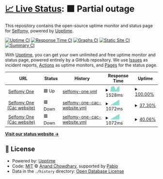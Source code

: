 # [📈 Live Status](https://selfomy.github.io/uptime): <!--live status--> **🟧 Partial outage**

This repository contains the open-source uptime monitor and status page for [Selfomy](https://selfomy.com), powered by [Upptime](https://github.com/upptime/upptime).

[![Uptime CI](https://github.com/selfomy/uptime/workflows/Uptime%20CI/badge.svg)](https://github.com/selfomy/uptime/actions?query=workflow%3A%22Uptime+CI%22)
[![Response Time CI](https://github.com/selfomy/uptime/workflows/Response%20Time%20CI/badge.svg)](https://github.com/selfomy/uptime/actions?query=workflow%3A%22Response+Time+CI%22)
[![Graphs CI](https://github.com/selfomy/uptime/workflows/Graphs%20CI/badge.svg)](https://github.com/selfomy/uptime/actions?query=workflow%3A%22Graphs+CI%22)
[![Static Site CI](https://github.com/selfomy/uptime/workflows/Static%20Site%20CI/badge.svg)](https://github.com/selfomy/uptime/actions?query=workflow%3A%22Static+Site+CI%22)
[![Summary CI](https://github.com/selfomy/uptime/workflows/Summary%20CI/badge.svg)](https://github.com/selfomy/uptime/actions?query=workflow%3A%22Summary+CI%22)

With [Upptime](https://upptime.js.org), you can get your own unlimited and free uptime monitor and status page, powered entirely by a GitHub repository. We use [Issues](https://github.com/selfomy/uptime/issues) as incident reports, [Actions](https://github.com/selfomy/uptime/actions) as uptime monitors, and [Pages](https://selfomy.github.io/uptime) for the status page.

<!--start: status pages-->
<!-- This summary is generated by Upptime (https://github.com/upptime/upptime) -->
<!-- Do not edit this manually, your changes will be overwritten -->
<!-- prettier-ignore -->
| URL | Status | History | Response Time | Uptime |
| --- | ------ | ------- | ------------- | ------ |
| <img alt="" src="https://icons.duckduckgo.com/ip3/one.selfomy.com.ico" height="13"> [Selfomy One](https://one.selfomy.com) | 🟩 Up | [selfomy-one.yml](https://github.com/selfomy/uptime/commits/HEAD/history/selfomy-one.yml) | <details><summary><img alt="Response time graph" src="./graphs/selfomy-one/response-time-week.png" height="20"> 1528ms</summary><br><a href="https://selfomy.github.io/uptime/history/selfomy-one"><img alt="Response time 1528" src="https://img.shields.io/endpoint?url=https%3A%2F%2Fraw.githubusercontent.com%2Fselfomy%2Fuptime%2FHEAD%2Fapi%2Fselfomy-one%2Fresponse-time.json"></a><br><a href="https://selfomy.github.io/uptime/history/selfomy-one"><img alt="24-hour response time 1528" src="https://img.shields.io/endpoint?url=https%3A%2F%2Fraw.githubusercontent.com%2Fselfomy%2Fuptime%2FHEAD%2Fapi%2Fselfomy-one%2Fresponse-time-day.json"></a><br><a href="https://selfomy.github.io/uptime/history/selfomy-one"><img alt="7-day response time 1528" src="https://img.shields.io/endpoint?url=https%3A%2F%2Fraw.githubusercontent.com%2Fselfomy%2Fuptime%2FHEAD%2Fapi%2Fselfomy-one%2Fresponse-time-week.json"></a><br><a href="https://selfomy.github.io/uptime/history/selfomy-one"><img alt="30-day response time 1528" src="https://img.shields.io/endpoint?url=https%3A%2F%2Fraw.githubusercontent.com%2Fselfomy%2Fuptime%2FHEAD%2Fapi%2Fselfomy-one%2Fresponse-time-month.json"></a><br><a href="https://selfomy.github.io/uptime/history/selfomy-one"><img alt="1-year response time 1528" src="https://img.shields.io/endpoint?url=https%3A%2F%2Fraw.githubusercontent.com%2Fselfomy%2Fuptime%2FHEAD%2Fapi%2Fselfomy-one%2Fresponse-time-year.json"></a></details> | <details><summary><a href="https://selfomy.github.io/uptime/history/selfomy-one">100.00%</a></summary><a href="https://selfomy.github.io/uptime/history/selfomy-one"><img alt="All-time uptime 100.00%" src="https://img.shields.io/endpoint?url=https%3A%2F%2Fraw.githubusercontent.com%2Fselfomy%2Fuptime%2FHEAD%2Fapi%2Fselfomy-one%2Fuptime.json"></a><br><a href="https://selfomy.github.io/uptime/history/selfomy-one"><img alt="24-hour uptime 100.00%" src="https://img.shields.io/endpoint?url=https%3A%2F%2Fraw.githubusercontent.com%2Fselfomy%2Fuptime%2FHEAD%2Fapi%2Fselfomy-one%2Fuptime-day.json"></a><br><a href="https://selfomy.github.io/uptime/history/selfomy-one"><img alt="7-day uptime 100.00%" src="https://img.shields.io/endpoint?url=https%3A%2F%2Fraw.githubusercontent.com%2Fselfomy%2Fuptime%2FHEAD%2Fapi%2Fselfomy-one%2Fuptime-week.json"></a><br><a href="https://selfomy.github.io/uptime/history/selfomy-one"><img alt="30-day uptime 100.00%" src="https://img.shields.io/endpoint?url=https%3A%2F%2Fraw.githubusercontent.com%2Fselfomy%2Fuptime%2FHEAD%2Fapi%2Fselfomy-one%2Fuptime-month.json"></a><br><a href="https://selfomy.github.io/uptime/history/selfomy-one"><img alt="1-year uptime 100.00%" src="https://img.shields.io/endpoint?url=https%3A%2F%2Fraw.githubusercontent.com%2Fselfomy%2Fuptime%2FHEAD%2Fapi%2Fselfomy-one%2Fuptime-year.json"></a></details>
| <img alt="" src="https://icons.duckduckgo.com/ip3/hoc.sh.ico" height="13"> [Selfomy One (Các website)](https://hoc.sh) | 🟥 Down | [selfomy-one-cac-website.yml](https://github.com/selfomy/uptime/commits/HEAD/history/selfomy-one-cac-website.yml) | <details><summary><img alt="Response time graph" src="./graphs/selfomy-one-cac-website/response-time-week.png" height="20"> 1072ms</summary><br><a href="https://selfomy.github.io/uptime/history/selfomy-one-cac-website"><img alt="Response time 1072" src="https://img.shields.io/endpoint?url=https%3A%2F%2Fraw.githubusercontent.com%2Fselfomy%2Fuptime%2FHEAD%2Fapi%2Fselfomy-one-cac-website%2Fresponse-time.json"></a><br><a href="https://selfomy.github.io/uptime/history/selfomy-one-cac-website"><img alt="24-hour response time 1072" src="https://img.shields.io/endpoint?url=https%3A%2F%2Fraw.githubusercontent.com%2Fselfomy%2Fuptime%2FHEAD%2Fapi%2Fselfomy-one-cac-website%2Fresponse-time-day.json"></a><br><a href="https://selfomy.github.io/uptime/history/selfomy-one-cac-website"><img alt="7-day response time 1072" src="https://img.shields.io/endpoint?url=https%3A%2F%2Fraw.githubusercontent.com%2Fselfomy%2Fuptime%2FHEAD%2Fapi%2Fselfomy-one-cac-website%2Fresponse-time-week.json"></a><br><a href="https://selfomy.github.io/uptime/history/selfomy-one-cac-website"><img alt="30-day response time 1072" src="https://img.shields.io/endpoint?url=https%3A%2F%2Fraw.githubusercontent.com%2Fselfomy%2Fuptime%2FHEAD%2Fapi%2Fselfomy-one-cac-website%2Fresponse-time-month.json"></a><br><a href="https://selfomy.github.io/uptime/history/selfomy-one-cac-website"><img alt="1-year response time 1072" src="https://img.shields.io/endpoint?url=https%3A%2F%2Fraw.githubusercontent.com%2Fselfomy%2Fuptime%2FHEAD%2Fapi%2Fselfomy-one-cac-website%2Fresponse-time-year.json"></a></details> | <details><summary><a href="https://selfomy.github.io/uptime/history/selfomy-one-cac-website">37.30%</a></summary><a href="https://selfomy.github.io/uptime/history/selfomy-one-cac-website"><img alt="All-time uptime 37.30%" src="https://img.shields.io/endpoint?url=https%3A%2F%2Fraw.githubusercontent.com%2Fselfomy%2Fuptime%2FHEAD%2Fapi%2Fselfomy-one-cac-website%2Fuptime.json"></a><br><a href="https://selfomy.github.io/uptime/history/selfomy-one-cac-website"><img alt="24-hour uptime 37.30%" src="https://img.shields.io/endpoint?url=https%3A%2F%2Fraw.githubusercontent.com%2Fselfomy%2Fuptime%2FHEAD%2Fapi%2Fselfomy-one-cac-website%2Fuptime-day.json"></a><br><a href="https://selfomy.github.io/uptime/history/selfomy-one-cac-website"><img alt="7-day uptime 37.30%" src="https://img.shields.io/endpoint?url=https%3A%2F%2Fraw.githubusercontent.com%2Fselfomy%2Fuptime%2FHEAD%2Fapi%2Fselfomy-one-cac-website%2Fuptime-week.json"></a><br><a href="https://selfomy.github.io/uptime/history/selfomy-one-cac-website"><img alt="30-day uptime 37.30%" src="https://img.shields.io/endpoint?url=https%3A%2F%2Fraw.githubusercontent.com%2Fselfomy%2Fuptime%2FHEAD%2Fapi%2Fselfomy-one-cac-website%2Fuptime-month.json"></a><br><a href="https://selfomy.github.io/uptime/history/selfomy-one-cac-website"><img alt="1-year uptime 37.30%" src="https://img.shields.io/endpoint?url=https%3A%2F%2Fraw.githubusercontent.com%2Fselfomy%2Fuptime%2FHEAD%2Fapi%2Fselfomy-one-cac-website%2Fuptime-year.json"></a></details>
| <img alt="" src="https://icons.duckduckgo.com/ip3/hoc.sh.ico" height="13"> [Selfomy One (Các website)](https://hoc.sh) | 🟥 Down | [selfomy-one-cac-website.yml](https://github.com/selfomy/uptime/commits/HEAD/history/selfomy-one-cac-website.yml) | <details><summary><img alt="Response time graph" src="./graphs/selfomy-one-cac-website/response-time-week.png" height="20"> 1072ms</summary><br><a href="https://selfomy.github.io/uptime/history/selfomy-one-cac-website"><img alt="Response time 1072" src="https://img.shields.io/endpoint?url=https%3A%2F%2Fraw.githubusercontent.com%2Fselfomy%2Fuptime%2FHEAD%2Fapi%2Fselfomy-one-cac-website%2Fresponse-time.json"></a><br><a href="https://selfomy.github.io/uptime/history/selfomy-one-cac-website"><img alt="24-hour response time 1072" src="https://img.shields.io/endpoint?url=https%3A%2F%2Fraw.githubusercontent.com%2Fselfomy%2Fuptime%2FHEAD%2Fapi%2Fselfomy-one-cac-website%2Fresponse-time-day.json"></a><br><a href="https://selfomy.github.io/uptime/history/selfomy-one-cac-website"><img alt="7-day response time 1072" src="https://img.shields.io/endpoint?url=https%3A%2F%2Fraw.githubusercontent.com%2Fselfomy%2Fuptime%2FHEAD%2Fapi%2Fselfomy-one-cac-website%2Fresponse-time-week.json"></a><br><a href="https://selfomy.github.io/uptime/history/selfomy-one-cac-website"><img alt="30-day response time 1072" src="https://img.shields.io/endpoint?url=https%3A%2F%2Fraw.githubusercontent.com%2Fselfomy%2Fuptime%2FHEAD%2Fapi%2Fselfomy-one-cac-website%2Fresponse-time-month.json"></a><br><a href="https://selfomy.github.io/uptime/history/selfomy-one-cac-website"><img alt="1-year response time 1072" src="https://img.shields.io/endpoint?url=https%3A%2F%2Fraw.githubusercontent.com%2Fselfomy%2Fuptime%2FHEAD%2Fapi%2Fselfomy-one-cac-website%2Fresponse-time-year.json"></a></details> | <details><summary><a href="https://selfomy.github.io/uptime/history/selfomy-one-cac-website">40.06%</a></summary><a href="https://selfomy.github.io/uptime/history/selfomy-one-cac-website"><img alt="All-time uptime 40.06%" src="https://img.shields.io/endpoint?url=https%3A%2F%2Fraw.githubusercontent.com%2Fselfomy%2Fuptime%2FHEAD%2Fapi%2Fselfomy-one-cac-website%2Fuptime.json"></a><br><a href="https://selfomy.github.io/uptime/history/selfomy-one-cac-website"><img alt="24-hour uptime 40.06%" src="https://img.shields.io/endpoint?url=https%3A%2F%2Fraw.githubusercontent.com%2Fselfomy%2Fuptime%2FHEAD%2Fapi%2Fselfomy-one-cac-website%2Fuptime-day.json"></a><br><a href="https://selfomy.github.io/uptime/history/selfomy-one-cac-website"><img alt="7-day uptime 40.06%" src="https://img.shields.io/endpoint?url=https%3A%2F%2Fraw.githubusercontent.com%2Fselfomy%2Fuptime%2FHEAD%2Fapi%2Fselfomy-one-cac-website%2Fuptime-week.json"></a><br><a href="https://selfomy.github.io/uptime/history/selfomy-one-cac-website"><img alt="30-day uptime 40.06%" src="https://img.shields.io/endpoint?url=https%3A%2F%2Fraw.githubusercontent.com%2Fselfomy%2Fuptime%2FHEAD%2Fapi%2Fselfomy-one-cac-website%2Fuptime-month.json"></a><br><a href="https://selfomy.github.io/uptime/history/selfomy-one-cac-website"><img alt="1-year uptime 40.06%" src="https://img.shields.io/endpoint?url=https%3A%2F%2Fraw.githubusercontent.com%2Fselfomy%2Fuptime%2FHEAD%2Fapi%2Fselfomy-one-cac-website%2Fuptime-year.json"></a></details>

<!--end: status pages-->

[**Visit our status website →**](https://selfomy.github.io/uptime)

## 📄 License

- Powered by: [Upptime](https://github.com/upptime/upptime)
- Code: [MIT](./LICENSE) © [Anand Chowdhary](https://anandchowdhary.com), supported by [Pabio](https://pabio.com)
- Data in the `./history` directory: [Open Database License](https://opendatacommons.org/licenses/odbl/1-0/)
